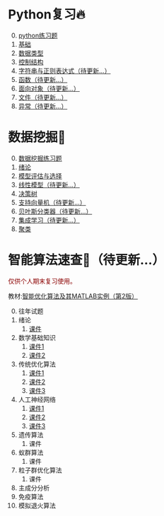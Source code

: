 # Python复习🔥

0. [python练习题](笔记/2021Python语言程序期末试卷.md)
1. [基础](笔记/python01基础.md)
2. [数据类型](笔记/python02数据类型.md)
3. [控制结构](笔记/python03控制结构.md)
4. [字符串与正则表达式（待更新...）]()
5. [函数（待更新...）]()
6. [面向对象（待更新...）]()
7. [文件（待更新...）]()
8. [异常（待更新...）]()

# 数据挖掘🔋

0. [数据挖掘练习题](数据挖掘/00练习题.md)
1. [绪论](数据挖掘/01绪论.md)
2. [模型评估与选择](数据挖掘/02模型评估与选择.md)
3. [线性模型（待更新...）](数据挖掘/03线性模型.md)
4. [决策树](数据挖掘/04决策树.md)
5. [支持向量机（待更新...）](数据挖掘/05支持向量机.md)
6. [贝叶斯分类器（待更新...）](数据挖掘/06贝叶斯分类器.md)
7. [集成学习（待更新...）](数据挖掘/07集成学习.md)
8. [聚类](数据挖掘/08聚类.md)

# 智能算法速查🚩（待更新...）

<p style="color: darkred">仅供个人期末复习使用。</p>

教材:[智能优化算法及其MATLAB实例（第2版）](智能算法/pdf/b01.pdf)

0. 往年试题
1. 绪论
   1. [课件](智能算法/pdf/z01.pdf)
2. 数学基础知识
   1. [课件1](智能算法/pdf/z02_1.pdf)
   2. [课件2](智能算法/pdf/z02_2.pdf)
3. 传统优化算法
   1. [课件1](智能算法/pdf/z03_1.pdf)
   2. [课件2](智能算法/pdf/z03_2.pdf)
   3. [课件3](智能算法/pdf/z03_3.pdf)
4. 人工神经网络
   1. [课件1](智能算法/pdf/z04_1.pdf)
   2. [课件2](智能算法/pdf/z04_2.pdf)
   3. [课件3](智能算法/pdf/z04_3.pdf)
5. 遗传算法
   1. 课件
6. 蚁群算法
   1. 课件
7. 粒子群优化算法
   1. 课件
8. 主成分分析
9. 免疫算法
10. 模拟退火算法
